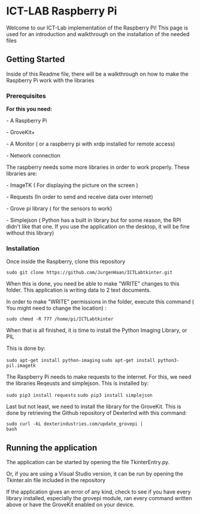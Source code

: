 <h1> ICT-LAB Raspberry Pi </h1>
<p>Welcome to our ICT-Lab implementation of the Raspberry Pi!
This page is used for an introduction and walkthrough on the installation of the needed files
</p>
<h2> Getting Started </h2>
<p>Inside of this Readme file, there will be a walkthrough on how to make the Raspberry Pi work with the libraries</p>
</hr>
<h3>Prerequisites</h3>
<p><b>For this you need:</b></p
<p>- A Raspberry Pi</p>
<p>- GroveKit+</p>
<p>- A Monitor ( or a raspberry pi with xrdp installed for remote access)</p>
<p>- Network connection</p>

<p>The raspberry needs some more libraries in order to work properly. These libraries are:</p>
<p>- ImageTK ( For displaying the picture on the screen ) </p>
<p>- Requests (In order to send and receive data over internet)</p>
<p>- Grove pi library ( for the sensors to work)</p>
<p>- Simplejson ( Python has a built in library but for some reason, the RPI didn't like that one. If you use the application on the desktop, it will be fine without this library)</p>

<h3>Installation</h3

<p>Once inside the Raspberry, clone this repository</p>
<code>sudo git clone https://github.com/JurgenHaan/ICTLabtkinter.git</code>

<p>When this is done, you need be able to make "WRITE" changes to this folder. This application is writing data to 2 text documents.</p>
<p>In order to make "WRITE" permissions in the folder, execute this command ( You might need to change the location) :</p>
<code>sudo chmod -R 777 /home/pi/ICTLabtkinter</code>

<p>When that is all finished, it is time to install the Python Imaging Library, or PIL</p>
<p>This is done by:</p>
<code>sudo apt-get install python-imaging</code>
<code>sudo apt-get install python3-pil.imagetk</code>

<p>The Raspberry Pi needs to make requests to the internet. For this, we need the libraries Reqeusts and simplejson. This is installed by:</p>
<code>sudo pip3 install requests</code>
<code>sudo pip3 install simplejson</code>

<p>Last but not least, we need to install the library for the GroveKit. This is done by retrieving the Github repository of DexterInd with this command:</p>


<code>sudo curl -kL dexterindustries.com/update_grovepi | bash</code>

<h2> Running the application </h2>
<p>The application can be started by opening the file TkinterEntry.py.</p>
<p>Or, if you are using a Visual Studio version, it can be run by opening the Tkinter.sln file included in the repository</p>
<p>If the application gives an error of any kind, check to see if you have every library installed, especially the grovepi module, ran every command written above or have the GroveKit enabled on your device.</p>
